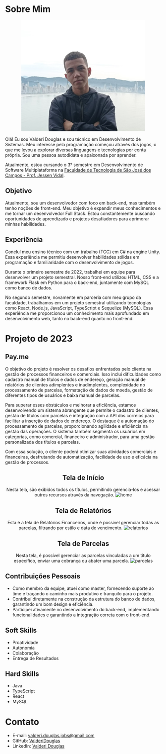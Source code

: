 # Sobre Mim
<p align="center">
  <img src="https://raw.githubusercontent.com/ValderiDouglas/Projeto-2023/main/foto.jpeg?token=GHSAT0AAAAAACDYZN3ZQ7GQI7SGOEFLWMSSZEGOE5A" alt="Foto de Valderi" width="400px">
</p>

Olá! Eu sou Valderi Douglas e sou técnico em Desenvolvimento de Sistemas. Meu interesse pela programação começou através dos jogos, o que me levou a explorar diversas linguagens e tecnologias por conta própria. Sou uma pessoa autodidata e apaixonada por aprender.

Atualmente, estou cursando o 3° semestre em Desenvolvimento de Software Multiplataforma na [Faculdade de Tecnologia de São José dos Campos - Prof. Jessen Vidal](https://fatecsjc-prd.azurewebsites.net/).

## Objetivo

Atualmente, sou um desenvolvedor com foco em back-end, mas também tenho noções de front-end. Meu objetivo é expandir meus conhecimentos e me tornar um desenvolvedor Full Stack. Estou constantemente buscando oportunidades de aprendizado e projetos desafiadores para aprimorar minhas habilidades.

## Experiência

Concluí meu ensino técnico com um trabalho (TCC) em C# na engine Unity. Essa experiência me permitiu desenvolver habilidades sólidas em programação e familiaridade com o desenvolvimento de jogos.

Durante o primeiro semestre de 2022, trabalhei em equipe para desenvolver um projeto semestral. Nosso front-end utilizou HTML, CSS e a framework Flask em Python para o back-end, juntamente com MySQL como banco de dados.

No segundo semestre, novamente em parceria com meu grupo da faculdade, trabalhamos em um projeto semestral utilizando tecnologias como React, Node.js, JavaScript, TypeScript e Sequelize (MySQL). Essa experiência me proporcionou um conhecimento mais aprofundado em desenvolvimento web, tanto no back-end quanto no front-end.

# Projeto de 2023

## Pay.me

O objetivo do projeto é resolver os desafios enfrentados pelo cliente na gestão de processos financeiros e comerciais. Isso inclui dificuldades como cadastro manual de títulos e dados de endereço, geração manual de relatórios de clientes adimplentes e inadimplentes, complexidade no processamento de parcelas, formatação de dados de moeda, gestão de diferentes tipos de usuários e baixa manual de parcelas.

Para superar esses obstáculos e melhorar a eficiência, estamos desenvolvendo um sistema abrangente que permite o cadastro de clientes, gestão de títulos com parcelas e integração com a API dos correios para facilitar a inserção de dados de endereço. O destaque é a automação do processamento de parcelas, proporcionando agilidade e eficiência na gestão das operações. O sistema também segmenta os usuários em categorias, como comercial, financeiro e administrador, para uma gestão personalizada dos títulos e parcelas.

Com essa solução, o cliente poderá otimizar suas atividades comerciais e financeiras, desfrutando de automatização, facilidade de uso e eficácia na gestão de processos.

<div align="center">

## Tela de Início
Nesta tela, são exibidos todos os títulos, permitindo gerenciá-los e acessar outros recursos através da navegação.
![home](https://github.com/ValderiDouglas/Projeto-2023/assets/96298784/f5bcc97d-f9ff-4bfb-bd96-44c8c9e51320)

## Tela de Relatórios
Esta é a tela de Relatórios Financeiros, onde é possível gerenciar todas as parcelas, filtrando por estilo e data de vencimento.
![relatorios](https://github.com/ValderiDouglas/Projeto-2023/assets/96298784/00168ef8-e41d-475c-99a3-2908274993e9)

## Tela de Parcelas
Nesta tela, é possível gerenciar as parcelas vinculadas a um título específico, enviar uma cobrança ou abater uma parcela.
![parcelas](https://github.com/ValderiDouglas/Projeto-2023/assets/96298784/2f19809b-9ccf-49b6-9353-dba4a3940216)
</div>

## Contribuições Pessoais

- Como membro da equipe, atuei como master, fornecendo suporte ao time e traçando o caminho mais produtivo e tranquilo para o projeto.
- Contribuí diretamente na construção da estrutura do banco de dados, garantindo um bom design e eficiência.
- Participei ativamente no desenvolvimento do back-end, implementando funcionalidades e garantindo a integração correta com o front-end.

## Soft Skills

- Proatividade
- Autonomia
- Colaboração
- Entrega de Resultados

## Hard Skills

- Java
- TypeScript
- React
- MySQL

# Contato

- E-mail: [valderi.douglas.jobs@gmail.com](mailto:valderi.douglas.jobs@gmail.com)
- GitHub: [ValderiDouglas](https://github.com/ValderiDouglas)
- LinkedIn: [Valderi Douglas](https://www.linkedin.com/in/valderidouglas/)
